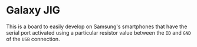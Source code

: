 # Galaxy JIG

This is a board to easily develop on Samsung's smartphones that have the serial
port activated using a particular resistor value between the ``ID`` and ``GND``
of the ``USB`` connection.


